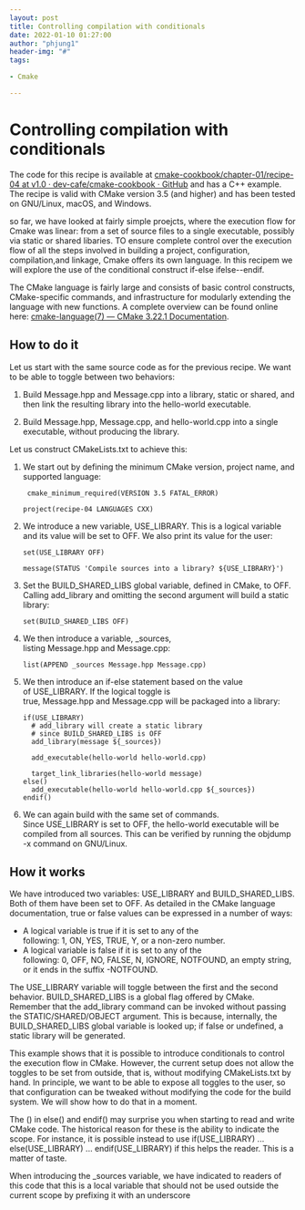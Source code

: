 ```yaml
---
layout: post
title: Controlling compilation with conditionals
date: 2022-01-10 01:27:00
author: "phjung1"
header-img: "#"
tags:

- Cmake

---
```


# Controlling compilation with conditionals

The code for this recipe is available at [cmake-cookbook/chapter-01/recipe-04 at v1.0 · dev-cafe/cmake-cookbook · GitHub](https://github.com/dev-cafe/cmake-cookbook/tree/v1.0/chapter-01/recipe-04) and has a C++ example. The recipe is valid with CMake version 3.5 (and higher) and has been tested on GNU/Linux, macOS, and Windows.

so far, we have looked at fairly simple proejcts, where the execution flow for Cmake was linear: from a set of source files to a single executable, possibly via static or shared libaries. TO ensure complete control over the execution flow of all the steps involved in building a project, configuration, compilation,and linkage, Cmake offers its own language. In this recipem we will explore the use of the conditional construct if-else ifelse--endif.

The CMake language is fairly large and consists of basic control constructs, CMake-specific commands, and infrastructure for modularly extending the language with new functions. A complete overview can be found online here: [cmake-language(7) &mdash; CMake 3.22.1 Documentation](https://cmake.org/cmake/help/latest/manual/cmake-language.7.html).

## How to do it

Let us start with the same source code as for the previous recipe. We want to be able to toggle between two behaviors:

1. Build Message.hpp and Message.cpp into a library, static or shared, and then link the resulting library into the hello-world executable.

2. Build Message.hpp, Message.cpp, and hello-world.cpp into a single executable, without producing the library.

Let us construct CMakeLists.txt to achieve this:

1. We start out by defining the minimum CMake version, project name, and supported language:
   
        cmake_minimum_required(VERSION 3.5 FATAL_ERROR)
   
       project(recipe-04 LANGUAGES CXX)

2. We introduce a new variable, USE_LIBRARY. This is a logical variable and its value will be set to OFF. We also print its value for the user:
   
       set(USE_LIBRARY OFF)
   
       message(STATUS 'Compile sources into a library? ${USE_LIBRARY}')

3. Set the BUILD_SHARED_LIBS global variable, defined in CMake, to OFF. Calling add_library and omitting the second argument will build a static library:
   
       set(BUILD_SHARED_LIBS OFF)

4. We then introduce a variable, _sources, listing Message.hpp and Message.cpp:
   
       list(APPEND _sources Message.hpp Message.cpp)

5. We then introduce an if-else statement based on the value of USE_LIBRARY. If the logical toggle is true, Message.hpp and Message.cpp will be packaged into a library:
   
       if(USE_LIBRARY)
         # add_library will create a static library
         # since BUILD_SHARED_LIBS is OFF
         add_library(message ${_sources})
       
         add_executable(hello-world hello-world.cpp)
       
         target_link_libraries(hello-world message)
       else()
         add_executable(hello-world hello-world.cpp ${_sources})
       endif()

6. We can again build with the same set of commands. Since USE_LIBRARY is set to OFF, the hello-world executable will be compiled from all sources. This can be verified by running the objdump -x command on GNU/Linux.

## How it works

We have introduced two variables: USE_LIBRARY and BUILD_SHARED_LIBS. Both of them have been set to OFF. As detailed in the CMake language documentation, true or false values can be expressed in a number of ways:

- A logical variable is true if it is set to any of the following: 1, ON, YES, TRUE, Y, or a non-zero number.
- A logical variable is false if it is set to any of the following: 0, OFF, NO, FALSE, N, IGNORE, NOTFOUND, an empty string, or it ends in the suffix -NOTFOUND.

The USE_LIBRARY variable will toggle between the first and the second behavior. BUILD_SHARED_LIBS is a global flag offered by CMake. Remember that the add_library command can be invoked without passing the STATIC/SHARED/OBJECT argument. This is because, internally, the BUILD_SHARED_LIBS global variable is looked up; if false or undefined, a static library will be generated.

This example shows that it is possible to introduce conditionals to control the execution flow in CMake. However, the current setup does not allow the toggles to be set from outside, that is, without modifying CMakeLists.txt by hand. In principle, we want to be able to expose all toggles to the user, so that configuration can be tweaked without modifying the code for the build system. We will show how to do that in a moment.

The () in else() and endif() may surprise you when starting to read and write CMake code. The historical reason for these is the ability to indicate the scope. For instance, it is possible instead to use if(USE_LIBRARY) ... else(USE_LIBRARY) ... endif(USE_LIBRARY) if this helps the reader. This is a matter of taste.

When introducing the _sources variable, we have indicated to readers of this code that this is a local variable that should not be used outside the current scope by prefixing it with an underscore
